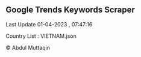 

## Google Trends Keywords Scraper 
 
Last Update 01-04-2023 , 07:47:16

Country List :
VIETNAM.json



© Abdul Muttaqin 
